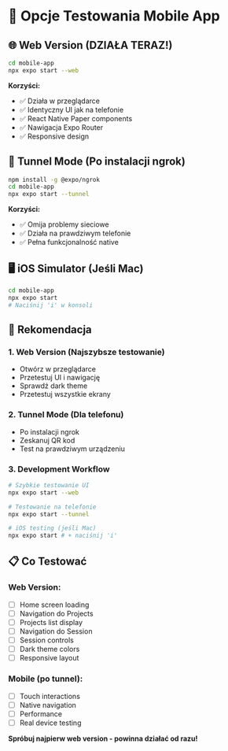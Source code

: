 # 📱 Opcje Testowania Mobile App

## 🌐 Web Version (DZIAŁA TERAZ!)
```bash
cd mobile-app
npx expo start --web
```
**Korzyści:**
- ✅ Działa w przeglądarce
- ✅ Identyczny UI jak na telefonie
- ✅ React Native Paper components
- ✅ Nawigacja Expo Router
- ✅ Responsive design

## 🔧 Tunnel Mode (Po instalacji ngrok)
```bash
npm install -g @expo/ngrok
cd mobile-app
npx expo start --tunnel
```
**Korzyści:**
- ✅ Omija problemy sieciowe
- ✅ Działa na prawdziwym telefonie
- ✅ Pełna funkcjonalność native

## 🖥️ iOS Simulator (Jeśli Mac)
```bash
cd mobile-app
npx expo start
# Naciśnij 'i' w konsoli
```

## 🎯 Rekomendacja

### 1. **Web Version** (Najszybsze testowanie)
- Otwórz w przeglądarce
- Przetestuj UI i nawigację
- Sprawdź dark theme
- Przetestuj wszystkie ekrany

### 2. **Tunnel Mode** (Dla telefonu)
- Po instalacji ngrok
- Zeskanuj QR kod
- Test na prawdziwym urządzeniu

### 3. **Development Workflow**
```bash
# Szybkie testowanie UI
npx expo start --web

# Testowanie na telefonie  
npx expo start --tunnel

# iOS testing (jeśli Mac)
npx expo start # + naciśnij 'i'
```

## 📋 Co Testować

### Web Version:
- [ ] Home screen loading
- [ ] Navigation do Projects
- [ ] Projects list display
- [ ] Navigation do Session
- [ ] Session controls
- [ ] Dark theme colors
- [ ] Responsive layout

### Mobile (po tunnel):
- [ ] Touch interactions
- [ ] Native navigation
- [ ] Performance
- [ ] Real device testing

**Spróbuj najpierw web version - powinna działać od razu!**